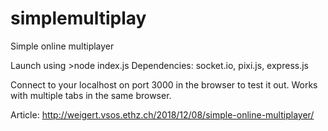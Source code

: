 # simplemultiplay
Simple online multiplayer

Launch using >node index.js
Dependencies: socket.io, pixi.js, express.js

Connect to your localhost on port 3000 in the browser to test it out. Works with multiple tabs in the same browser.

Article: http://weigert.vsos.ethz.ch/2018/12/08/simple-online-multiplayer/
